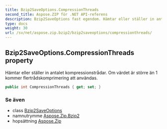 ```yaml
---
title: Bzip2SaveOptions.CompressionThreads
second_title: Aspose.ZIP för .NET API-referens
description: Bzip2SaveOptions fast egendom. Hämtar eller ställer in antalet kompressionstrådar. Om värdet är större än 1 kommer flertrådskomprimering att användas.
type: docs
weight: 30
url: /sv/net/aspose.zip.bzip2/bzip2saveoptions/compressionthreads/
---
```

## Bzip2SaveOptions.CompressionThreads property

Hämtar eller ställer in antalet kompressionstrådar. Om värdet är större än 1 kommer flertrådskomprimering att användas.

```csharp
public int CompressionThreads { get; set; }
```

### Se även

* class [Bzip2SaveOptions](../)
* namnutrymme [Aspose.Zip.Bzip2](../../bzip2saveoptions/)
* hopsättning [Aspose.Zip](../../../)


